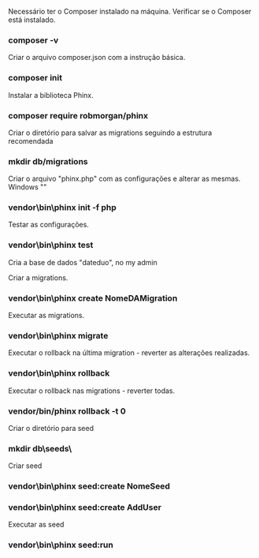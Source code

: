 Necessário ter o Composer instalado na máquina.
Verificar se o Composer está instalado.
### composer -v

Criar o arquivo composer.json com a instrução básica.
### composer init

Instalar a biblioteca Phinx.
### composer require robmorgan/phinx

Criar o diretório para salvar as migrations seguindo a estrutura recomendada
### mkdir db/migrations

Criar o arquivo "phinx.php" com as configurações e alterar as mesmas.
Windows "\"
### vendor\bin\phinx init -f php

Testar as configurações.
### vendor\bin\phinx test

Cria a base de dados "dateduo", no my admin

Criar a migrations.
### vendor\bin\phinx create NomeDAMigration

Executar as migrations.
### vendor\bin\phinx migrate

Executar o rollback na última migration - reverter as alterações realizadas.
### vendor\bin\phinx rollback
Executar o rollback nas migrations - reverter todas.
### vendor/bin/phinx rollback -t 0

Criar o diretório para seed
### mkdir db\seeds\

Criar seed
### vendor\bin\phinx seed:create NomeSeed
### vendor\bin\phinx seed:create AddUser

Executar as seed
### vendor\bin\phinx seed:run